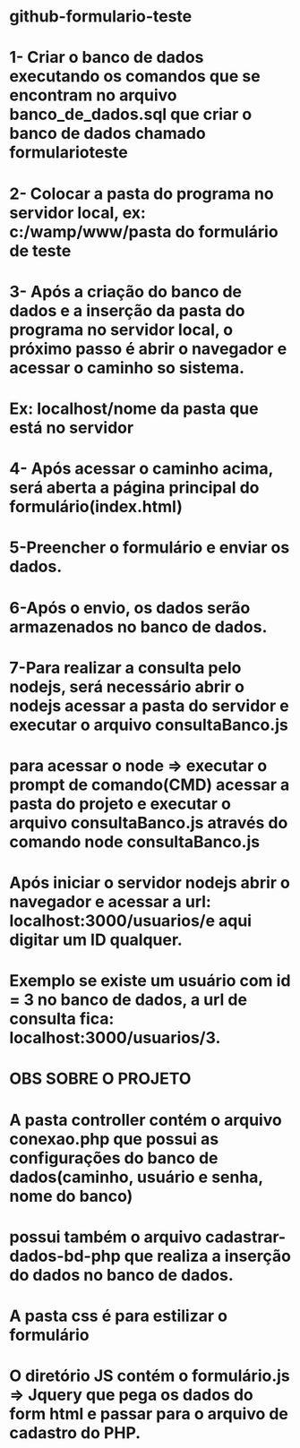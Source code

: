 # github-formulario-teste

# 1- Criar o banco de dados executando os comandos que se encontram no arquivo banco_de_dados.sql que criar o banco de dados chamado formularioteste
# 2- Colocar a pasta do programa no servidor local, ex: c:/wamp/www/pasta do formulário de teste
# 3- Após a criação do banco de dados e a inserção da pasta do programa no servidor local, o próximo passo é abrir o navegador e acessar o caminho so sistema.
# Ex: localhost/nome da pasta que está no servidor
# 4- Após acessar o caminho acima, será aberta a página principal do formulário(index.html)
# 5-Preencher o formulário e enviar os dados.
# 6-Após o envio, os dados serão armazenados no banco de dados.
# 7-Para realizar a consulta pelo nodejs, será necessário abrir o nodejs acessar a pasta do servidor e executar o arquivo consultaBanco.js
# para acessar o node => executar o prompt de comando(CMD) acessar a pasta do projeto e executar o arquivo consultaBanco.js através do comando node consultaBanco.js
# Após iniciar o servidor nodejs abrir o navegador e acessar a url: localhost:3000/usuarios/e aqui digitar um ID qualquer.
# Exemplo se existe um usuário com id = 3 no banco de dados, a url de consulta fica: localhost:3000/usuarios/3.

# OBS SOBRE O PROJETO
# A pasta controller contém o arquivo conexao.php que possui as configurações do banco de dados(caminho, usuário e senha, nome do banco)
# possui também o arquivo cadastrar-dados-bd-php que realiza a inserção do dados no banco de dados.
# A pasta css é para estilizar o formulário
# O diretório JS contém o formulário.js => Jquery que pega os dados do form html e passar para o arquivo de cadastro do PHP.
